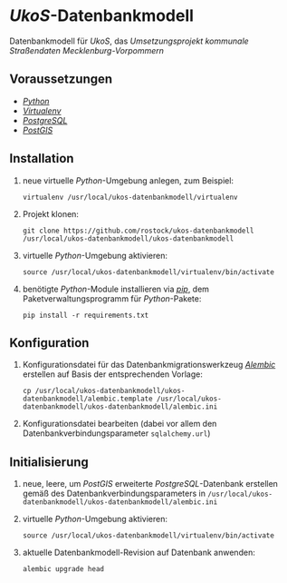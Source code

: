 # *UkoS*-Datenbankmodell

Datenbankmodell für *UkoS*, das *Umsetzungsprojekt kommunale Straßendaten Mecklenburg-Vorpommern*

## Voraussetzungen

*   [*Python*](https://www.python.org)
*   [*Virtualenv*](https://virtualenv.pypa.io)
*   [*PostgreSQL*](https://www.postgresql.org)
*   [*PostGIS*](http://postgis.net)

## Installation

1.  neue virtuelle *Python*-Umgebung anlegen, zum Beispiel:

        virtualenv /usr/local/ukos-datenbankmodell/virtualenv

1.  Projekt klonen:

        git clone https://github.com/rostock/ukos-datenbankmodell /usr/local/ukos-datenbankmodell/ukos-datenbankmodell

1.  virtuelle *Python*-Umgebung aktivieren:

        source /usr/local/ukos-datenbankmodell/virtualenv/bin/activate

1.  benötigte *Python*-Module installieren via [*pip*](https://pip.pypa.io), dem Paketverwaltungsprogramm für *Python*-Pakete:

        pip install -r requirements.txt

## Konfiguration

1.  Konfigurationsdatei für das Datenbankmigrationswerkzeug [*Alembic*](http://alembic.zzzcomputing.com) erstellen auf Basis der entsprechenden Vorlage:

        cp /usr/local/ukos-datenbankmodell/ukos-datenbankmodell/alembic.template /usr/local/ukos-datenbankmodell/ukos-datenbankmodell/alembic.ini

1.  Konfigurationsdatei bearbeiten (dabei vor allem den Datenbankverbindungsparameter `sqlalchemy.url`)

## Initialisierung

1.  neue, leere, um *PostGIS* erweiterte *PostgreSQL*-Datenbank erstellen gemäß des Datenbankverbindungsparameters in `/usr/local/ukos-datenbankmodell/ukos-datenbankmodell/alembic.ini`
1.  virtuelle *Python*-Umgebung aktivieren:

        source /usr/local/ukos-datenbankmodell/virtualenv/bin/activate

1.  aktuelle Datenbankmodell-Revision auf Datenbank anwenden:

        alembic upgrade head
